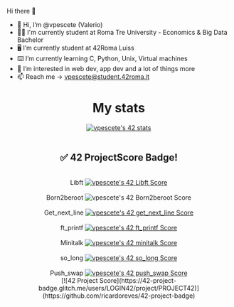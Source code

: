  Hi there 👋

- 👋 Hi, I’m @vpescete (Valerio)
- 👨‍🎓 I'm currently student at Roma Tre University - Economics & Big Data Bachelor
- 🖥 I’m currently student at 42Roma Luiss
- ⌨️ I’m currently learning C, Python, Unix, Virtual machines
- 👀 I’m interested in web dev, app dev and a lot of things more
- 📫 Reach me -> vpescete@student.42roma.it

<div align="center">
  <h1>My stats</h2>
<a href="https://github.com/vpescete"><img src="https://badge42.vercel.app/api/v2/cle014ttn00970fml7jqmcijk/stats?cursusId=21&coalitionId=126" alt="vpescete's 42 stats" /></a>
 <br></br>
 <h2> ✅ 42 ProjectScore Badge! </h2>
 <br>Libft <a href="https://github.com/vpescete/libft"><img src="https://badge42.vercel.app/api/v2/cle014ttn00970fml7jqmcijk/project/2935326" alt="vpescete's 42 Libft Score" /></a></br>
 <br>Born2beroot <img src="https://badge42.vercel.app/api/v2/cle014ttn00970fml7jqmcijk/project/2941095" alt="vpescete's 42 Born2beroot Score" /></br>
 <br>Get_next_line <a href="https://github.com/vpescete/get_next_line"><img src="https://badge42.vercel.app/api/v2/cle014ttn00970fml7jqmcijk/project/2939042" alt="vpescete's 42 get_next_line Score" /></a></br>
 <br>ft_printf <a href="https://github.com/vpescete/ft_printf"><img src="https://badge42.vercel.app/api/v2/cle014ttn00970fml7jqmcijk/project/2939030" alt="vpescete's 42 ft_printf Score" /></a></br>
 <br>Minitalk <a href="https://github.com/vpescete/minitalk"><img src="https://badge42.vercel.app/api/v2/cle014ttn00970fml7jqmcijk/project/2973643" alt="vpescete's 42 minitalk Score" /></a></br>
 <br>so_long <a href="https://github.com/vpescete/so-long"><img src="https://badge42.vercel.app/api/v2/cle014ttn00970fml7jqmcijk/project/2958059" alt="vpescete's 42 so_long Score" /></a></br>
 <br>Push_swap <a href="https://github.com/vpescete/push_swap"><img src="https://badge42.vercel.app/api/v2/cle014ttn00970fml7jqmcijk/project/2978623" alt="vpescete's 42 push_swap Score" /></a></br>
[![42 Project Score](https://42-project-badge.glitch.me/users/LOGIN42/project/PROJECT42)](https://github.com/ricardoreves/42-project-badge)
</div>
